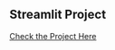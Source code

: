 ## Streamlit Project

[Check the Project Here](https://varad0124-streamlit-practice-part1-ygjvod.streamlitapp.com/)
